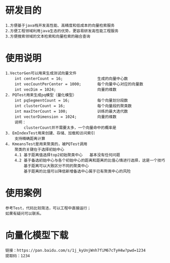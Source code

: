 
    
# 研发目的
    1.方便基于java栈开发高性能、高精度和低成本的向量检索服务
    2.方便工程领域利用java生态的优势，更容易研发高性能工程服务
    3.方便搜索领域的文本检索和向量检索的融合查询
# 使用说明
    1.VectorGen可以用来生成测试向量文件
        int centerCount = 16;               生成的向量中心数
        int vecCountPerCenter = 1000;       每个向量中心对应的向量数
        int vecDim = 1024;                  向量的维数
    2. PQTest用来生成pq模型（量化模型）
        int pqSegmentCount = 16;            每个向量划分段数
        int clusterCount = 16;              每个向量段的聚类数
        int maxIterCount = 100;             训练的最大迭代数
        int vectorDimension = 1024;         向量的维数
        说明：
            clusterCount并不需要太多，一个向量命中的概率是
    3. EmIndexTest用来创建、存储、加载和访问索引
        支持精确距离计算
    4. KmeansTest是用来聚类的，被PQTest调用
        聚类的关键在于选择初始中心
        4.1 基于距离值选择top2初始聚类中心   基本没有任何问题
        4.2 基于备选初始中心与各个初始中心的距离和距离的比值心情进行选择，这是一个技巧
            基于距离可以大致区分不同的聚类中心
            基于距离的比值可以降低新增备选中心属于已有聚类中心的风险
#  使用案例
    参考Test，代码比较简洁，可以工程中直接运行；
    如果有疑问可以联系。
#  向量化模型下载
    链接：https://pan.baidu.com/s/1j_kyUnjWnh7fiM67cTyH4w?pwd=1234 
    提取码：1234